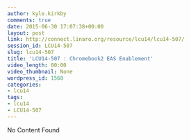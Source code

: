 ```yaml
---
author: kyle.kirkby
comments: true
date: 2015-06-30 17:07:38+00:00
layout: post
link: http://connect.linaro.org/resource/lcu14/lcu14-507/
session_id: LCU14-507
slug: lcu14-507
title: 'LCU14-507 : Chromebook2 EAS Enablement'
video_length: 00:00
video_thumbnail: None
wordpress_id: 1568
categories:
- lcu14
tags:
- lcu14
- LCU14-507
---
```


No Content Found

